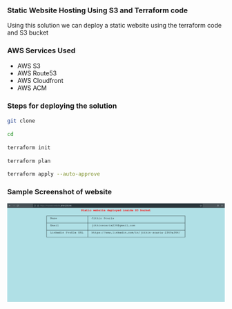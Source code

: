 ### Static Website Hosting Using S3  and Terraform code

Using this solution we can deploy a static website using the terraform code and S3 bucket
### AWS Services Used
* AWS S3
* AWS Route53
* AWS Cloudfront
* AWS ACM


### Steps for deploying the solution

```sh
git clone
```

```sh
cd 
```
```sh
terraform init
```
```sh
terraform plan
```

```sh
terraform apply --auto-approve
```
### Sample Screenshot of website

 ![](documents/aws-site.png)

```sh


